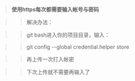 > **使用https每次都需要输入帐号与密码**

>>解决办法：

>>git bash进入你的项目目录，输入：

>>git config --global credential.helper store

>>再上传一次打入帐密

>>下次上传就不需要再输入了
